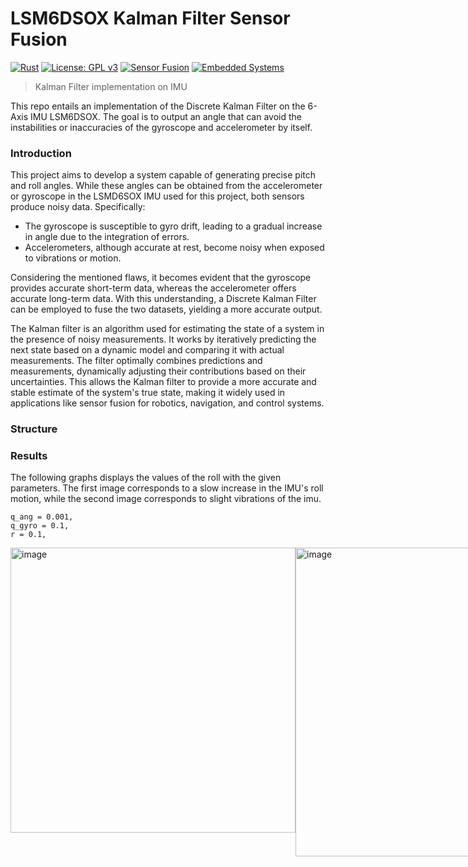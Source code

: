 # LSM6DSOX Kalman Filter Sensor Fusion
[![Rust](https://img.shields.io/badge/language-Rust-orange.svg)](https://www.rust-lang.org/)
[![License: GPL v3](https://img.shields.io/badge/License-GPLv3-blue.svg)](https://github.com/KG-Drone-Project/LSM6DSOX-Kalman-Filter/blob/main/LICENSE)
[![Sensor Fusion](https://img.shields.io/badge/sensor%20fusion-Kalman%20Filter-green.svg)](https://en.wikipedia.org/wiki/Kalman_filter)
[![Embedded Systems](https://img.shields.io/badge/platform-STM32-darkred.svg)](https://www.st.com/en/microcontrollers-microprocessors/stm32-32-bit-arm-cortex-mcus.html)

> Kalman Filter implementation on IMU 

This repo entails an implementation of the Discrete Kalman Filter on the 6-Axis IMU LSM6DSOX. The goal is to output an angle that can avoid the instabilities or inaccuracies of the gyroscope and accelerometer by itself.  

### Introduction

This project aims to develop a system capable of generating precise pitch and roll angles. While these angles can be obtained from the accelerometer or gyroscope in the LSMD6SOX IMU used for this project, both sensors produce noisy data. Specifically:
- The gyroscope is susceptible to gyro drift, leading to a gradual increase in angle due to the integration of errors.
- Accelerometers, although accurate at rest, become noisy when exposed to vibrations or motion.

Considering the mentioned flaws, it becomes evident that the gyroscope provides accurate short-term data, whereas the accelerometer offers accurate long-term data. With this understanding, a Discrete Kalman Filter can be employed to fuse the two datasets, yielding a more accurate output.

The Kalman filter is an algorithm used for estimating the state of a system in the presence of noisy measurements. It works by iteratively predicting the next state based on a dynamic model and comparing it with actual measurements. The filter optimally combines predictions and measurements, dynamically adjusting their contributions based on their uncertainties. This allows the Kalman filter to provide a more accurate and stable estimate of the system's true state, making it widely used in applications like sensor fusion for robotics, navigation, and control systems.

### Structure


### Results

The following graphs displays the values of the roll with the given parameters. The first image corresponds to a slow increase in the IMU's roll motion, while the second image corresponds to slight vibrations of the imu. 

```
q_ang = 0.001,
q_gyro = 0.1,
r = 0.1,
```

<div style="display: flex; flex-direction: row;">
<img width="456" alt="image" src="https://github.com/KG-Drone-Project/LSM6DSOX-Kalman-Filter/assets/25258108/5cf48dee-8b5a-482d-b488-c18932f0f97c">
<img width="494" alt="image" src="https://github.com/KG-Drone-Project/LSM6DSOX-Kalman-Filter/assets/25258108/4abd0d1a-05e9-48a4-9bb3-df7ef5ce02d0">
<div/>

```
q_ang = 0.001,
q_gyro = 0.01,
r = 0.03,
```

<div style="display: flex; flex-direction: row;">
<img width="439" alt="image" src="https://github.com/KG-Drone-Project/LSM6DSOX-Kalman-Filter/assets/25258108/0934f054-b475-4a26-a8d6-6e48a05af947">
<img width="496" alt="image" src="https://github.com/KG-Drone-Project/LSM6DSOX-Kalman-Filter/assets/25258108/7093be91-651d-4a53-96f8-32ab725c882a">
<div/>


### References

- https://github.com/TKJElectronics/KalmanFilter/blob/master/Kalman.cpp

- An Introduction to the Kalman Filter, <br />
  Greg Welch and Gary Bishop 1994, <br />
  https://api.semanticscholar.org/CorpusID:9209711



